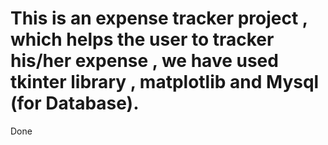# This is an expense tracker project , which helps the user to tracker his/her expense , we have used tkinter library , matplotlib and Mysql (for Database).
Done